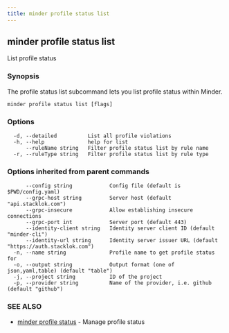 ```yaml
---
title: minder profile status list
---
```

## minder profile status list

List profile status

### Synopsis

The profile status list subcommand lets you list profile status within Minder.

```
minder profile status list [flags]
```

### Options

```
  -d, --detailed          List all profile violations
  -h, --help              help for list
      --ruleName string   Filter profile status list by rule name
  -r, --ruleType string   Filter profile status list by rule type
```

### Options inherited from parent commands

```
      --config string            Config file (default is $PWD/config.yaml)
      --grpc-host string         Server host (default "api.stacklok.com")
      --grpc-insecure            Allow establishing insecure connections
      --grpc-port int            Server port (default 443)
      --identity-client string   Identity server client ID (default "minder-cli")
      --identity-url string      Identity server issuer URL (default "https://auth.stacklok.com")
  -n, --name string              Profile name to get profile status for
  -o, --output string            Output format (one of json,yaml,table) (default "table")
  -j, --project string           ID of the project
  -p, --provider string          Name of the provider, i.e. github (default "github")
```

### SEE ALSO

* [minder profile status](minder_profile_status.md)	 - Manage profile status

